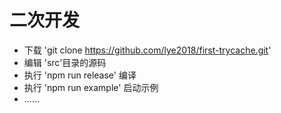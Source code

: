 # 二次开发

- 下载 'git clone https://github.com/lye2018/first-trycache.git'
- 编辑 'src'目录的源码
- 执行 'npm run release' 编译
- 执行 'npm run example' 启动示例
- ......
